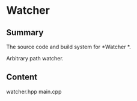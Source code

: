# Watcher


## Summary

The source code and build system for *Watcher
*.

Arbitrary path watcher.


## Content

watcher.hpp
main.cpp


